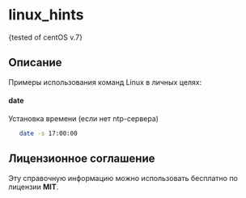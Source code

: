  

linux_hints
======
{tested of centOS v.7}

Описание
------ 
Примеры использования команд Linux в личных целях:

#### date

Установка времени (если нет ntp-сервера)

```bash
   date -s 17:00:00
```

Лицензионное соглашение
------
Эту справочную информацию можно использовать бесплатно по лицензии **MIT**.